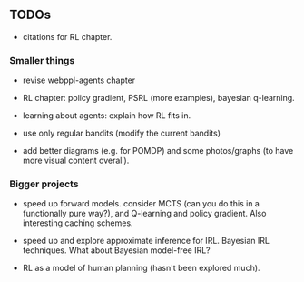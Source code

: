 ## TODOs

- citations for RL chapter. 

### Smaller things

- revise webppl-agents chapter

- RL chapter: policy gradient, PSRL (more examples), bayesian q-learning.

- learning about agents: explain how RL fits in.

- use only regular bandits (modify the current bandits)

- add better diagrams (e.g. for POMDP) and some photos/graphs (to have more visual content overall). 

### Bigger projects

- speed up forward models. consider MCTS (can you do this in a functionally pure way?), and Q-learning and policy gradient. Also interesting caching schemes. 

- speed up and explore approximate inference for IRL. Bayesian IRL techniques. What about Bayesian model-free IRL?

- RL as a model of human planning (hasn't been explored much). 

